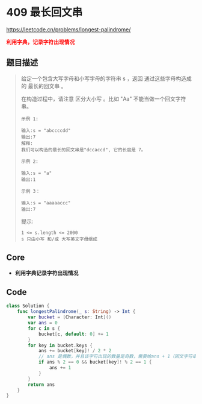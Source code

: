 # 409 最长回文串

https://leetcode.cn/problems/longest-palindrome/

**<font color=red>利用字典，记录字符出现情况</font>**

## 题目描述

> 给定一个包含大写字母和小写字母的字符串 s ，返回 通过这些字母构造成的 最长的回文串 。
>
> 在构造过程中，请注意 区分大小写 。比如 "Aa" 不能当做一个回文字符串。
>
>  
>
> ```
> 示例 1:
> 
> 输入:s = "abccccdd"
> 输出:7
> 解释:
> 我们可以构造的最长的回文串是"dccaccd", 它的长度是 7。
> ```
>
> ```
> 示例 2:
> 
> 输入:s = "a"
> 输出:1
> ```
>
> ```
> 示例 3：
> 
> 输入:s = "aaaaaccc"
> 输出:7
> ```
>
>
> 提示:
>
> ```
> 1 <= s.length <= 2000
> s 只由小写 和/或 大写英文字母组成
> ```



## Core

- **利用字典记录字符出现情况**



## Code

```swift
class Solution {
    func longestPalindrome(_ s: String) -> Int {
        var bucket = [Character: Int]()
        var ans = 0
        for c in s {
            bucket[c, default: 0] += 1
        }
        for key in bucket.keys {
            ans += bucket[key]! / 2 * 2
            // ans 是偶数，并且该字符出现的数量是奇数，需要给ans + 1（回文字符串）
            if ans % 2 == 0 && bucket[key]! % 2 == 1 {
                ans += 1
            }
        }
        return ans
    }
}
```

















